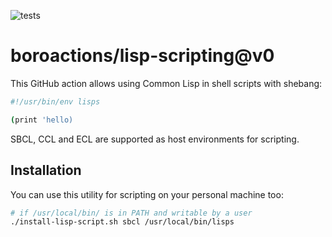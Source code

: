 ![tests](https://github.com/boroactions/lisp-scripting/actions/workflows/test.yaml/badge.svg)

# boroactions/lisp-scripting@v0

This GitHub action allows using Common Lisp in shell scripts with shebang:
```sh
#!/usr/bin/env lisps

(print 'hello)
```

SBCL, CCL and ECL are supported as host environments for scripting.

## Installation

You can use this utility for scripting on your personal machine too:
```sh
# if /usr/local/bin/ is in PATH and writable by a user
./install-lisp-script.sh sbcl /usr/local/bin/lisps
```
